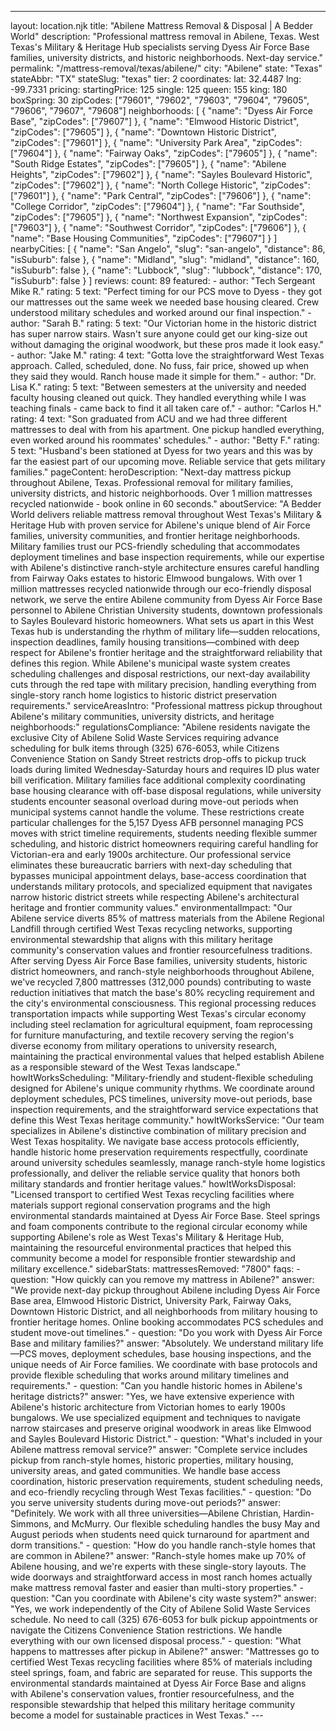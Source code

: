 ---
layout: location.njk
title: "Abilene Mattress Removal & Disposal | A Bedder World"
description: "Professional mattress removal in Abilene, Texas. West Texas's Military & Heritage Hub specialists serving Dyess Air Force Base families, university districts, and historic neighborhoods. Next-day service."
permalink: "/mattress-removal/texas/abilene/"
city: "Abilene" state: "Texas" stateAbbr: "TX" stateSlug: "texas" tier: 2 coordinates: lat: 32.4487 lng: -99.7331 pricing: startingPrice: 125 single: 125 queen: 155 king: 180 boxSpring: 30 zipCodes: ["79601", "79602", "79603", "79604", "79605", "79606", "79607", "79608"] neighborhoods: [ { "name": "Dyess Air Force Base", "zipCodes": ["79607"] }, { "name": "Elmwood Historic District", "zipCodes": ["79605"] }, { "name": "Downtown Historic District", "zipCodes": ["79601"] }, { "name": "University Park Area", "zipCodes": ["79604"] }, { "name": "Fairway Oaks", "zipCodes": ["79605"] }, { "name": "South Ridge Estates", "zipCodes": ["79605"] }, { "name": "Abilene Heights", "zipCodes": ["79602"] }, { "name": "Sayles Boulevard Historic", "zipCodes": ["79602"] }, { "name": "North College Historic", "zipCodes": ["79601"] }, { "name": "Park Central", "zipCodes": ["79606"] }, { "name": "College Corridor", "zipCodes": ["79604"] }, { "name": "Far Southside", "zipCodes": ["79605"] }, { "name": "Northwest Expansion", "zipCodes": ["79603"] }, { "name": "Southwest Corridor", "zipCodes": ["79606"] }, { "name": "Base Housing Communities", "zipCodes": ["79607"] } ] nearbyCities: [ { "name": "San Angelo", "slug": "san-angelo", "distance": 86, "isSuburb": false }, { "name": "Midland", "slug": "midland", "distance": 160, "isSuburb": false }, { "name": "Lubbock", "slug": "lubbock", "distance": 170, "isSuburb": false } ] reviews: count: 89 featured: - author: "Tech Sergeant Mike R." rating: 5 text: "Perfect timing for our PCS move to Dyess - they got our mattresses out the same week we needed base housing cleared. Crew understood military schedules and worked around our final inspection." - author: "Sarah B." rating: 5 text: "Our Victorian home in the historic district has super narrow stairs. Wasn't sure anyone could get our king-size out without damaging the original woodwork, but these pros made it look easy." - author: "Jake M." rating: 4 text: "Gotta love the straightforward West Texas approach. Called, scheduled, done. No fuss, fair price, showed up when they said they would. Ranch house made it simple for them." - author: "Dr. Lisa K." rating: 5 text: "Between semesters at the university and needed faculty housing cleaned out quick. They handled everything while I was teaching finals - came back to find it all taken care of." - author: "Carlos H." rating: 4 text: "Son graduated from ACU and we had three different mattresses to deal with from his apartment. One pickup handled everything, even worked around his roommates' schedules." - author: "Betty F." rating: 5 text: "Husband's been stationed at Dyess for two years and this was by far the easiest part of our upcoming move. Reliable service that gets military families." pageContent: heroDescription: "Next-day mattress pickup throughout Abilene, Texas. Professional removal for military families, university districts, and historic neighborhoods. Over 1 million mattresses recycled nationwide - book online in 60 seconds." aboutService: "A Bedder World delivers reliable mattress removal throughout West Texas's Military & Heritage Hub with proven service for Abilene's unique blend of Air Force families, university communities, and frontier heritage neighborhoods. Military families trust our PCS-friendly scheduling that accommodates deployment timelines and base inspection requirements, while our expertise with Abilene's distinctive ranch-style architecture ensures careful handling from Fairway Oaks estates to historic Elmwood bungalows. With over 1 million mattresses recycled nationwide through our eco-friendly disposal network, we serve the entire Abilene community from Dyess Air Force Base personnel to Abilene Christian University students, downtown professionals to Sayles Boulevard historic homeowners. What sets us apart in this West Texas hub is understanding the rhythm of military life—sudden relocations, inspection deadlines, family housing transitions—combined with deep respect for Abilene's frontier heritage and the straightforward reliability that defines this region. While Abilene's municipal waste system creates scheduling challenges and disposal restrictions, our next-day availability cuts through the red tape with military precision, handling everything from single-story ranch home logistics to historic district preservation requirements." serviceAreasIntro: "Professional mattress pickup throughout Abilene's military communities, university districts, and heritage neighborhoods:" regulationsCompliance: "Abilene residents navigate the exclusive City of Abilene Solid Waste Services requiring advance scheduling for bulk items through (325) 676-6053, while Citizens Convenience Station on Sandy Street restricts drop-offs to pickup truck loads during limited Wednesday-Saturday hours and requires ID plus water bill verification. Military families face additional complexity coordinating base housing clearance with off-base disposal regulations, while university students encounter seasonal overload during move-out periods when municipal systems cannot handle the volume. These restrictions create particular challenges for the 5,157 Dyess AFB personnel managing PCS moves with strict timeline requirements, students needing flexible summer scheduling, and historic district homeowners requiring careful handling for Victorian-era and early 1900s architecture. Our professional service eliminates these bureaucratic barriers with next-day scheduling that bypasses municipal appointment delays, base-access coordination that understands military protocols, and specialized equipment that navigates narrow historic district streets while respecting Abilene's architectural heritage and frontier community values." environmentalImpact: "Our Abilene service diverts 85% of mattress materials from the Abilene Regional Landfill through certified West Texas recycling networks, supporting environmental stewardship that aligns with this military heritage community's conservation values and frontier resourcefulness traditions. After serving Dyess Air Force Base families, university students, historic district homeowners, and ranch-style neighborhoods throughout Abilene, we've recycled 7,800 mattresses (312,000 pounds) contributing to waste reduction initiatives that match the base's 80% recycling requirement and the city's environmental consciousness. This regional processing reduces transportation impacts while supporting West Texas's circular economy including steel reclamation for agricultural equipment, foam reprocessing for furniture manufacturing, and textile recovery serving the region's diverse economy from military operations to university research, maintaining the practical environmental values that helped establish Abilene as a responsible steward of the West Texas landscape." howItWorksScheduling: "Military-friendly and student-flexible scheduling designed for Abilene's unique community rhythms. We coordinate around deployment schedules, PCS timelines, university move-out periods, base inspection requirements, and the straightforward service expectations that define this West Texas heritage community." howItWorksService: "Our team specializes in Abilene's distinctive combination of military precision and West Texas hospitality. We navigate base access protocols efficiently, handle historic home preservation requirements respectfully, coordinate around university schedules seamlessly, manage ranch-style home logistics professionally, and deliver the reliable service quality that honors both military standards and frontier heritage values." howItWorksDisposal: "Licensed transport to certified West Texas recycling facilities where materials support regional conservation programs and the high environmental standards maintained at Dyess Air Force Base. Steel springs and foam components contribute to the regional circular economy while supporting Abilene's role as West Texas's Military & Heritage Hub, maintaining the resourceful environmental practices that helped this community become a model for responsible frontier stewardship and military excellence." sidebarStats: mattressesRemoved: "7800" faqs: - question: "How quickly can you remove my mattress in Abilene?" answer: "We provide next-day pickup throughout Abilene including Dyess Air Force Base area, Elmwood Historic District, University Park, Fairway Oaks, Downtown Historic District, and all neighborhoods from military housing to frontier heritage homes. Online booking accommodates PCS schedules and student move-out timelines." - question: "Do you work with Dyess Air Force Base and military families?" answer: "Absolutely. We understand military life—PCS moves, deployment schedules, base housing inspections, and the unique needs of Air Force families. We coordinate with base protocols and provide flexible scheduling that works around military timelines and requirements." - question: "Can you handle historic homes in Abilene's heritage districts?" answer: "Yes, we have extensive experience with Abilene's historic architecture from Victorian homes to early 1900s bungalows. We use specialized equipment and techniques to navigate narrow staircases and preserve original woodwork in areas like Elmwood and Sayles Boulevard Historic District." - question: "What's included in your Abilene mattress removal service?" answer: "Complete service includes pickup from ranch-style homes, historic properties, military housing, university areas, and gated communities. We handle base access coordination, historic preservation requirements, student scheduling needs, and eco-friendly recycling through West Texas facilities." - question: "Do you serve university students during move-out periods?" answer: "Definitely. We work with all three universities—Abilene Christian, Hardin-Simmons, and McMurry. Our flexible scheduling handles the busy May and August periods when students need quick turnaround for apartment and dorm transitions." - question: "How do you handle ranch-style homes that are common in Abilene?" answer: "Ranch-style homes make up 70% of Abilene housing, and we're experts with these single-story layouts. The wide doorways and straightforward access in most ranch homes actually make mattress removal faster and easier than multi-story properties." - question: "Can you coordinate with Abilene's city waste system?" answer: "Yes, we work independently of the City of Abilene Solid Waste Services schedule. No need to call (325) 676-6053 for bulk pickup appointments or navigate the Citizens Convenience Station restrictions. We handle everything with our own licensed disposal process." - question: "What happens to mattresses after pickup in Abilene?" answer: "Mattresses go to certified West Texas recycling facilities where 85% of materials including steel springs, foam, and fabric are separated for reuse. This supports the environmental standards maintained at Dyess Air Force Base and aligns with Abilene's conservation values, frontier resourcefulness, and the responsible stewardship that helped this military heritage community become a model for sustainable practices in West Texas." ---